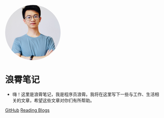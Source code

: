 <img width="180px" style="border-radius: 50%" bor src="/images/photo.jpg">

# 浪霄笔记

- 嗨！这里是浪霄笔记，我是程序员浪霄。我将在这里写下一些与工作、生活相关的文章，希望这些文章对你们有所帮助。

[GitHub](https://github.com/hykes)
[Reading Blogs](README.md)
